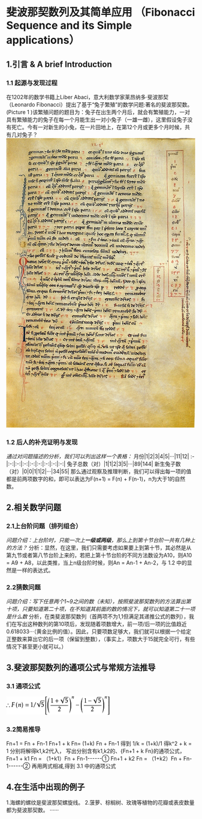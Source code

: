 # 斐波那契数列及其简单应用  （Fibonacci Sequence and its Simple applications）
## 1.引言 & A brief Introduction
### 1.1 起源与发现过程
在1202年的数学书籍上Liber Abaci，意大利数学家莱昂纳多·斐波那契（Leonardo Fibonacci）提出了基于“兔子繁殖”的数学问题:著名的斐波那契数。(Picture 1 )该繁殖问题的题目为：兔子在出生两个月后，就会有繁殖能力，一对具有繁殖能力的兔子在每一个月能生出一对小兔子（一雄一雌），这里假设兔子没有死亡。今有一对新生的小兔，在一片田地上，在第12个月或更多个月时候，共有几对兔子？
![](Liber_abbaci_magliab_f124r.jpg)
### 1.2 后人的补充证明与发现
*通过对问题描述的分析，我们可以列出这样一个表格：*
月份|1|2|3|4|5|···|11|12|
:-|:-:|:-:|:-:|:-:|:-:|:-:|:-:|:-:|
兔子总数（对）|1|1|2|3|5|···|89|144|
新生兔子数（对）|0|0|1|1|2|···|34|55|
那么通过观察及推理判断，我们可以得出每一项的值都是前两项数字的和，即可以表达为F(n+1) = F(n) + F(n-1)，n为大于1的自然数。
## 2.相关数学问题
### 2.1上台阶问题（排列组合）
_问题介绍：上台阶时，只能一次上**一级或两级**，那么上到第十节台阶一共有几种上的方法？_
分析：显然，在这里，我们只需要考虑如果要上到第十节，其必然是从第九节或者第八节台阶上来的，若把上第十节台阶的不同方法数设为A10，则A10 = A9 + 
A8，以此类推，当上n级台阶时候，则An = An-1 + An-2，与 1.2 中的显然是一样的表达式。
### 2.2猜数问题
_问题介绍：写下任意两个1~9之间的数（未知），按照斐波那契数列的方法算出第十项，只要知道第二十项，在不知道其前面的数的情况下，就可以知道第二十一项是什么数_
分析，在类斐波那契数列（首两项不为1,1但满足其递推公式的数列），我们在写出这种数列的第10项后，发现随着项数增大，前一项/后一项的比值趋近0.618033···（黄金比例的值）。因此，只要项数足够大，我们就可以根据一个给定正整数来算出它的后一项（保留到整数），（事实上，项数大于15就完全可行，有些情况下甚至更小就可以。）
## 3.斐波那契数列的通项公式与常规方法推导
### 3.1 通项公式
![](Fibonacci.png)
### 3.2简易推导
Fn+1 = Fn + Fn-1
Fn+1 + k Fn= (1+k) Fn + Fn-1
得到
1/k = (1+k)/1
得k^2 + k = 1
分别将解得k1,k2代入，
写出分别含有k1,k2的、{Fn+1 + k Fn}的通项公式，
Fn+1 + k1 Fn = （1+k1）Fn + Fn-1------①
Fn+1 + k2 Fn = （1+k2）Fn + Fn-1------②
再用两式相减,得到 3.1 中的通项公式

## 4.在生活中出现的例子
1.海螺的螺纹是斐波那契螺旋线。
2.菠萝、棕榈树、玫瑰等植物的花瓣或表皮数量都为斐波那契数。
······
